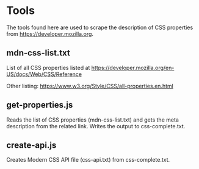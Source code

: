 # Tools
The tools found here are used to scrape the description of CSS properties from https://developer.mozilla.org.

## mdn-css-list.txt
List of all CSS properties listed at https://developer.mozilla.org/en-US/docs/Web/CSS/Reference

Other listing: https://www.w3.org/Style/CSS/all-properties.en.html

## get-properties.js
Reads the list of CSS properties (mdn-css-list.txt) and gets the meta description from the related link.
Writes the output to css-complete.txt.

## create-api.js
Creates Modern CSS API file (css-api.txt) from css-complete.txt.